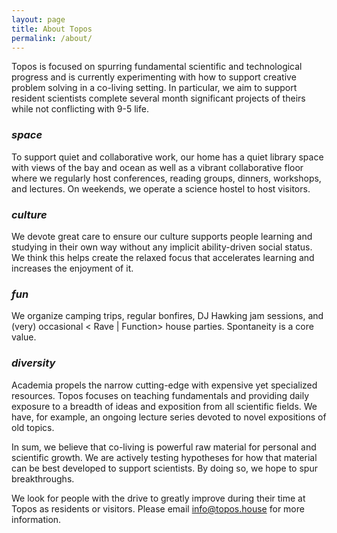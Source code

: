 ```yaml
---
layout: page
title: About Topos
permalink: /about/
---
```


Topos is focused on spurring fundamental scientific and technological progress and is currently experimenting with how to support creative problem solving in a co-living setting. In particular, we aim to support resident scientists complete several month significant projects of theirs while not conflicting with 9-5 life.

### _space_ ###

To support quiet and collaborative work, our home has a quiet library space with views of the bay and ocean as well as a vibrant collaborative floor where we regularly host conferences, reading groups, dinners, workshops, and lectures. On weekends, we operate a science hostel to host visitors.

### _culture_ ###

We devote great care to ensure our culture supports people learning and studying in their own way without any implicit ability-driven social status. We think this helps create the relaxed focus that accelerates learning and increases the enjoyment of it.

### _fun_ ###

We organize camping trips, regular bonfires, DJ Hawking jam sessions, and (very) occasional < Rave \| Function> house parties. Spontaneity is a core value.

### _diversity_ ###

Academia propels the narrow cutting-edge with expensive yet specialized resources. Topos focuses on teaching fundamentals and providing daily exposure to a breadth of ideas and exposition from all scientific fields. We have, for example, an ongoing lecture series devoted to novel expositions of old topics.

In sum, we believe that co-living is powerful raw material for personal and scientific growth. We are actively testing hypotheses for how that material can be best developed to support scientists. By doing so, we hope to spur breakthroughs.

We look for people with the drive to greatly improve during their time at Topos as residents or visitors. Please email <a href="mailto:info@topos.house?Subject=Co-living" target="_top">info@topos.house</a> for more information.
